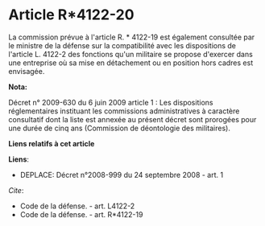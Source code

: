 # Article R*4122-20

La commission prévue à l'article R. * 4122-19 est également consultée par le ministre de la défense sur la compatibilité avec
les dispositions de l'article L. 4122-2 des fonctions qu'un militaire se propose d'exercer dans une entreprise où sa mise en
détachement ou en position hors cadres est envisagée.

**Nota:**

Décret n° 2009-630 du 6 juin 2009 article 1 : Les dispositions réglementaires instituant les commissions administratives à
caractère consultatif dont la liste est annexée au présent décret sont prorogées pour une durée de cinq ans (Commission de
déontologie des militaires).

**Liens relatifs à cet article**

**Liens**:

  - DEPLACE: Décret n°2008-999 du 24 septembre 2008 - art. 1

_Cite_:

  - Code de la défense. - art. L4122-2
  - Code de la défense. - art. R*4122-19
